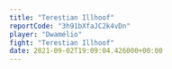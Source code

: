 ```yaml
---
title: "Terestian Illhoof"
reportCode: "3h91bXfaJC2k4vDn"
player: "Dwamélio"
fight: "Terestian Illhoof"
date: 2021-09-02T19:09:04.426000+00:00
---
```

